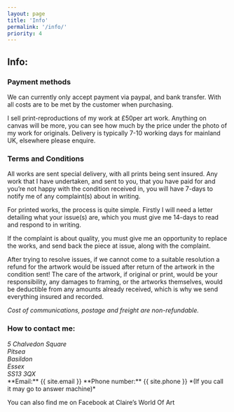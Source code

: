```yaml
---
layout: page
title: 'Info'
permalink: '/info/'
priority: 4
---
```

## Info:

### Payment methods
We can currently only accept payment via paypal, and bank transfer.
With all costs are to be met by the customer when purchasing.

I sell print-reproductions of my work at £50per art work. Anything on canvas will be more, you can see how much by the price under the photo of my work for originals. Delivery is typically 7-10 working days for mainland UK, elsewhere please enquire.

### Terms and Conditions
All works are sent special delivery, with all prints being sent insured. Any work that I have undertaken, and sent to you, that you have paid for and you’re not happy with the condition received in, you will have 7-days to notify me of any complaint(s) about in writing.

For printed works, the process is quite simple. Firstly I will need a letter detailing what your issue(s) are, which you must give me 14-days to read and respond to in writing.

If the complaint is about quality, you must give me an opportunity to replace the works, and send back the piece at issue, along with the complaint.

After trying to resolve issues, if we cannot come to a suitable resolution a refund for the artwork would be issued after return of the artwork in the condition sent! The care of the artwork, if original or print, would be your responsibility, any damages to framing, or the artworks themselves, would be deductible from any amounts already received, which is why we send everything insured and recorded.

*Cost of communications, postage and freight are non-refundable.*

### How to contact me:
<address itemprop="address" itemscope="" itemtype="http://schema.org/PostalAddress">                    
<span itemprop="streetAddress">5 Chalvedon Square</span><br>
<span itemprop="addressLocality">Pitsea<br>
Basildon<br>
Essex</span><br>
<span itemprop="postalCode">SS13 3QX</span>
</address>
**Email:** {{ site.email }}  
**Phone number:** {{ site.phone }} *(If you call it may go to answer machine)*  

You can also find me on Facebook at Claire’s World Of Art